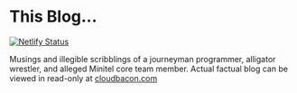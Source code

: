 This Blog...
=====================

[![Netlify Status](https://api.netlify.com/api/v1/badges/2f67108a-4828-44f2-ae3e-11ae03a287fb/deploy-status)](https://app.netlify.com/sites/romantic-franklin-d67c3f/deploys)

Musings and illegible scribblings of a journeyman programmer, alligator wrestler, and alleged Minitel core team member.
Actual factual blog can be viewed in read-only at [cloudbacon.com][1]

[1]: http://cloudbacon.com
